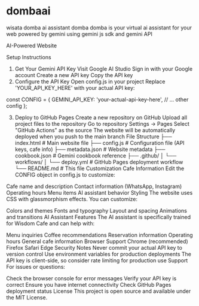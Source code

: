 # dombaai
wisata domba ai assistant 
domba
domba is your virtual ai assistant for your web powered by gemini using gemini js sdk and gemini API

AI-Powered Website

Setup Instructions
1. Get Your Gemini API Key
Visit Google AI Studio
Sign in with your Google account
Create a new API key
Copy the API key
2. Configure the API Key
Open config.js in your project
Replace 'YOUR_API_KEY_HERE' with your actual API key:

const CONFIG = {
    GEMINI_API_KEY: 'your-actual-api-key-here',
    // ... other config
};

3. Deploy to GitHub Pages
Create a new repository on GitHub
Upload all project files to the repository
Go to repository Settings → Pages
Select "GitHub Actions" as the source
The website will be automatically deployed when you push to the main branch
File Structure
├── index.html          # Main website file
├── config.js           # Configuration file (API keys, cafe info)
├── metadata.json       # Website metadata
├── cookbook.json       # Gemini cookbook reference
├── .github/
│   └── workflows/
│       └── deploy.yml  # GitHub Pages deployment workflow
└── README.md          # This file
Customization
Cafe Information
Edit the CONFIG object in config.js to customize:

Cafe name and description
Contact information (WhatsApp, Instagram)
Operating hours
Menu items
AI assistant behavior
Styling
The website uses CSS with glassmorphism effects. You can customize:

Colors and themes
Fonts and typography
Layout and spacing
Animations and transitions
AI Assistant Features
The AI assistant is specifically trained for Wisdom Cafe and can help with:

Menu inquiries
Coffee recommendations
Reservation information
Operating hours
General cafe information
Browser Support
Chrome (recommended)
Firefox
Safari
Edge
Security Notes
Never commit your actual API key to version control
Use environment variables for production deployments
The API key is client-side, so consider rate limiting for production use
Support
For issues or questions:

Check the browser console for error messages
Verify your API key is correct
Ensure you have internet connectivity
Check GitHub Pages deployment status
License
This project is open source and available under the MIT License.
